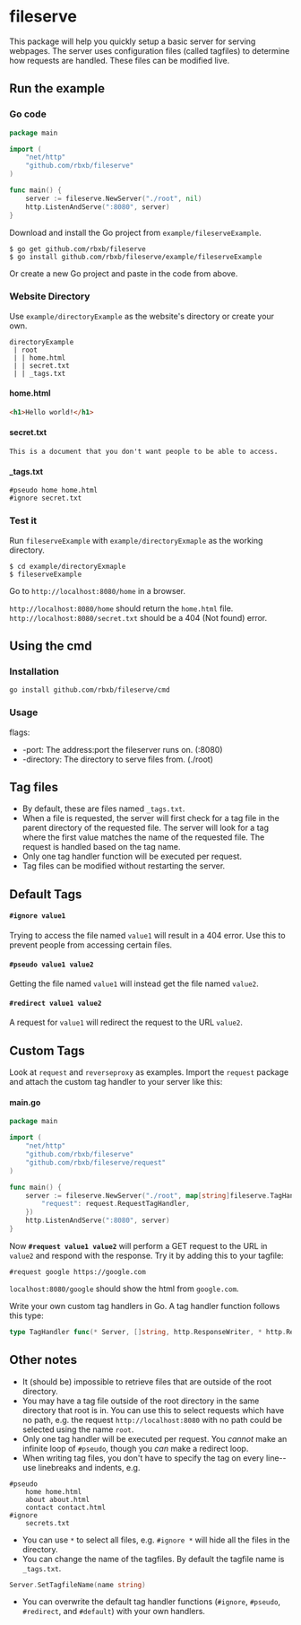 # fileserve

This package will help you quickly setup a basic server for serving webpages. The server uses configuration files (called tagfiles) to determine how requests are handled. These files can be modified live.

## Run the example

### Go code
```go
package main

import (
	"net/http"
	"github.com/rbxb/fileserve"
)

func main() {
	server := fileserve.NewServer("./root", nil)
	http.ListenAndServe(":8080", server)
}
```

Download and install the Go project from `example/fileserveExample`.
```shell
$ go get github.com/rbxb/fileserve
$ go install github.com/rbxb/fileserve/example/fileserveExample
```
Or create a new Go project and paste in the code from above.

### Website Directory
Use `example/directoryExample` as the website's directory or create your own.
```
directoryExample
 | root
 | | home.html
 | | secret.txt
 | | _tags.txt
```
#### home.html
```html
<h1>Hello world!</h1>
```
#### secret.txt
```
This is a document that you don't want people to be able to access.
```
#### _tags.txt
```
#pseudo home home.html
#ignore secret.txt
```

### Test it

Run `fileserveExample` with `example/directoryExmaple` as the working directory.
```shell
$ cd example/directoryExmaple
$ fileserveExample
```

Go to `http://localhost:8080/home` in a browser.

`http://localhost:8080/home` should return the `home.html` file.
`http://localhost:8080/secret.txt` should be a 404 (Not found) error.

## Using the cmd

### Installation
`go install github.com/rbxb/fileserve/cmd`

### Usage
flags:
* -port: The address:port the fileserver runs on. (:8080)
* -directory: The directory to serve files from. (./root)

## Tag files
- By default, these are files named `_tags.txt`.
- When a file is requested, the server will first check for a tag file in the parent directory of the requested file. The server will look for a tag where the first value matches the name of the requested file. The request is handled based on the tag name.
- Only one tag handler function will be executed per request.
- Tag files can be modified without restarting the server.

## Default Tags

#### `#ignore value1`
Trying to access the file named `value1` will result in a 404 error. Use this to prevent people from accessing certain files.

#### `#pseudo value1 value2`
Getting the file named `value1` will instead get the file named `value2`.

#### `#redirect value1 value2`
A request for `value1` will redirect the request to the URL `value2`.

## Custom Tags
Look at `request` and `reverseproxy` as examples.
Import the `request` package and attach the custom tag handler to your server like this:
#### main.go
```go
package main

import (
	"net/http"
	"github.com/rbxb/fileserve"
	"github.com/rbxb/fileserve/request"
)

func main() {
	server := fileserve.NewServer("./root", map[string]fileserve.TagHandler{
		"request": request.RequestTagHandler,
	})
	http.ListenAndServe(":8080", server)
}
```
Now **`#request value1 value2`** will perform a GET request to the URL in `value2` and respond with the response.
Try it by adding this to your tagfile:
```
#request google https://google.com
```
`localhost:8080/google` should show the html from `google.com`.

Write your own custom tag handlers in Go. A tag handler function follows this type:
```go
type TagHandler func(* Server, []string, http.ResponseWriter, * http.Request) error
```

## Other notes

- It (should be) impossible to retrieve files that are outside of the root directory.
- You may have a tag file outside of the root directory in the same directory that root is in. You can use this to select requests which have no path, e.g. the request `http://localhost:8080` with no path could be selected using the name `root`.
- Only one tag handler will be executed per request. You *cannot* make an infinite loop of `#pseudo`, though you *can* make a redirect loop.
- When writing tag files, you don't have to specify the tag on every line--use linebreaks and indents, e.g.
```
#pseudo
	home home.html
	about about.html
	contact contact.html
#ignore
	secrets.txt
```
- You can use `*` to select all files, e.g. `#ignore *` will hide all the files in the directory.
- You can change the name of the tagfiles. By default the tagfile name is `_tags.txt`.
```go
Server.SetTagfileName(name string)
```
- You can overwrite the default tag handler functions (`#ignore`, `#pseudo`, `#redirect`, and `#default`) with your own handlers.